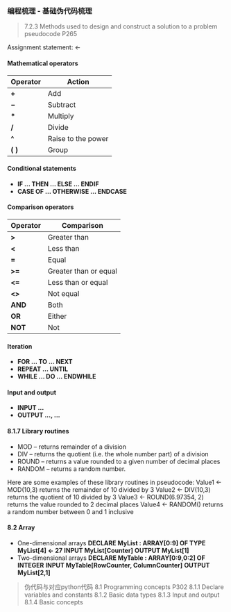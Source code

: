 ### 编程梳理 - 基础伪代码梳理
> 7.2.3 Methods used to design and construct a solution to a problem
> pseudocode P265

Assignment statement: ←

#### Mathematical operators
| **Operator** |  Action             |
|--------------|---------------------|
| **+**       | Add                 |
| **−**      | Subtract            |
| **\***      | Multiply            |
| **/**      | Divide              |
| **^**       | Raise to the power  |
| **( )**     | Group               |

#### Conditional statements
- **IF … THEN … ELSE … ENDIF**
- **CASE OF … OTHERWISE … ENDCASE**

#### Comparison operators

| **Operator** | Comparison             |
|--------------|------------------------|
| **>**        | Greater than           |
| **<**        | Less than              |
| **=**        | Equal                  |
| **>=**       | Greater than or equal  |
| **<=**       | Less than or equal     |
| **<>**       | Not equal              |
| **AND**      | Both                   |
| **OR**       | Either                 |
| **NOT**      | Not                    |

#### Iteration
- **FOR … TO … NEXT**
- **REPEAT … UNTIL**
- **WHILE … DO … ENDWHILE**

#### Input and output
- **INPUT ...**
- **OUTPUT ..., ...**

#### 8.1.7 Library routines
- MOD – returns remainder of a division
- DIV – returns the quotient (i.e. the whole number part) of a division
- ROUND – returns a value rounded to a given number of decimal places
- RANDOM – returns a random number.

Here are some examples of these library routines in pseudocode:
Value1 ← MOD(10,3) returns the remainder of 10 divided by 3
Value2 ← DIV(10,3) returns the quotient of 10 divided by 3
Value3 ← ROUND(6.97354, 2) returns the value rounded to 2 decimal places
Value4 ← RANDOM() returns a random number between 0 and 1 inclusive


#### 8.2 Array
- One-dimensional arrays
**DECLARE MyList : ARRAY[0:9] OF TYPE**
**MyList[4] ← 27**
**INPUT MyList[Counter]**
**OUTPUT MyList[1]**
- Two-dimensional arrays
**DECLARE MyTable : ARRAY[0:9,0:2] OF INTEGER**
**INPUT MyTable[RowCounter, ColumnCounter]**
**OUTPUT MyList[2,1]**


> 伪代码与对应python代码
> 8.1 Programming concepts P302
> 8.1.1 Declare variables and constants
> 8.1.2 Basic data types
> 8.1.3 Input and output
> 8.1.4 Basic concepts
